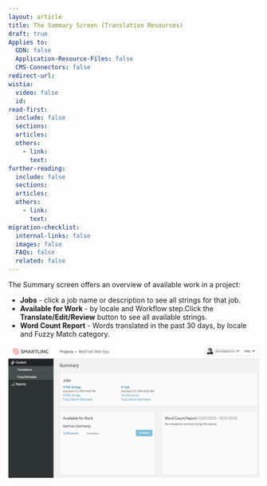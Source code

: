 ```yaml
---
layout: article
title: The Summary Screen (Translation Resources)
draft: true
Applies to:
  GDN: false
  Application-Resource-Files: false
  CMS-Connectors: false
redirect-url:
wistia:
  video: false
  id:
read-first:
  include: false
  sections:
  articles:
  others:
    - link:
      text:
further-reading:
  include: false
  sections:
  articles:
  others:
    - link:
      text:
migration-checklist:
  internal-links: false
  images: false
  FAQs: false
  related: false
---
```



The Summary screen offers an overview of available work in a project:

* **Jobs** - click a job name or description to see all strings for that job.
* **Available for Work** - by locale and Workflow step.Click the **Translate/Edit/Review** button to see all available strings.
* **Word Count Report** - Words translated in the past 30 days, by locale and Fuzzy Match category.


![](/uploads/versions/summary-screen-translator---x----1230-651x---.png)